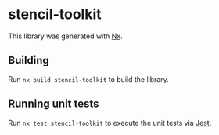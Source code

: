 # stencil-toolkit

This library was generated with [Nx](https://nx.dev).

## Building

Run `nx build stencil-toolkit` to build the library.

## Running unit tests

Run `nx test stencil-toolkit` to execute the unit tests via [Jest](https://jestjs.io).
